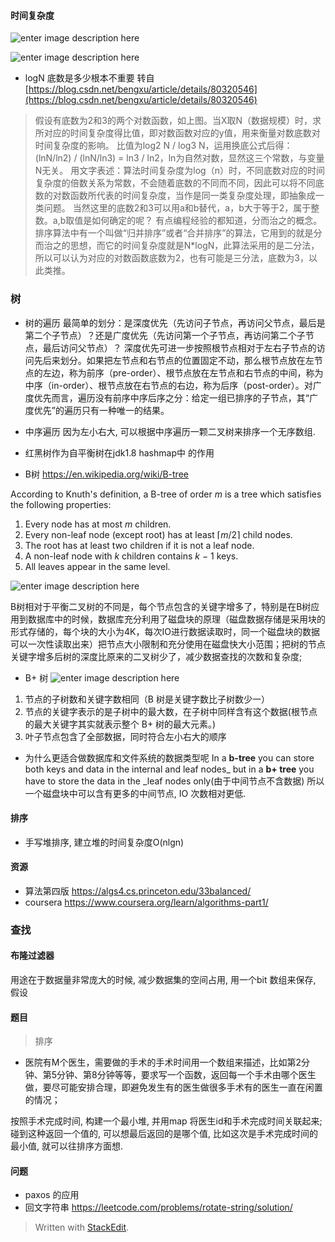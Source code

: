 #### 时间复杂度

![enter image description here](https://drive.google.com/uc?id=1Z8qA1kFoTaSy9EXHAevCVd5Pk2nFHEVe)


![enter image description here](https://drive.google.com/uc?id=1ksKBcx4WHVwXCyum4H-JZCLX_Qy54Pj0)

* logN 底数是多少根本不重要
转自 [https://blog.csdn.net/bengxu/article/details/80320546](https://blog.csdn.net/bengxu/article/details/80320546)
> 假设有底数为2和3的两个对数函数，如上图。当X取N（数据规模）时，求所对应的时间复杂度得比值，即对数函数对应的y值，用来衡量对数底数对时间复杂度的影响。
比值为log2 N / log3 N，运用换底公式后得：(lnN/ln2) / (lnN/ln3) = ln3 / ln2，ln为自然对数，显然这三个常数，与变量N无关。
用文字表述：算法时间复杂度为log（n）时，不同底数对应的时间复杂度的倍数关系为常数，不会随着底数的不同而不同，因此可以将不同底数的对数函数所代表的时间复杂度，当作是同一类复杂度处理，即抽象成一类问题。
当然这里的底数2和3可以用a和b替代，a，b大于等于2，属于整数。a,b取值是如何确定的呢？
有点编程经验的都知道，分而治之的概念。排序算法中有一个叫做“归并排序”或者“合并排序”的算法，它用到的就是分而治之的思想，而它的时间复杂度就是N*logN，此算法采用的是二分法，所以可以认为对应的对数函数底数为2，也有可能是三分法，底数为3，以此类推。

### 树
* 树的遍历
最简单的划分：是深度优先（先访问子节点，再访问父节点，最后是第二个子节点）？还是广度优先（先访问第一个子节点，再访问第二个子节点，最后访问父节点）？ 深度优先可进一步按照根节点相对于左右子节点的访问先后来划分。如果把左节点和右节点的位置固定不动，那么根节点放在左节点的左边，称为前序（pre-order）、根节点放在左节点和右节点的中间，称为中序（in-order）、根节点放在右节点的右边，称为后序（post-order）。对广度优先而言，遍历没有前序中序后序之分：给定一组已排序的子节点，其“广度优先”的遍历只有一种唯一的结果。

* 中序遍历
因为左小右大, 可以根据中序遍历一颗二叉树来排序一个无序数组. 

* 红黑树作为自平衡树在jdk1.8 hashmap中 的作用

* B树
https://en.wikipedia.org/wiki/B-tree

According to Knuth's definition, a B-tree of order _m_ is a tree which satisfies the following properties:
1.  Every node has at most  _m_  children.
2.  Every non-leaf node (except root) has at least ⌈_m_/2⌉ child nodes.
3.  The root has at least two children if it is not a leaf node.
4.  A non-leaf node with  _k_  children contains  _k_  − 1 keys.
5.  All leaves appear in the same level.

![enter image description here](https://drive.google.com/uc?id=1EeNGv03evzr7zCnjHKEKAl_rgV0ebVCH)

B树相对于平衡二叉树的不同是，每个节点包含的关键字增多了，特别是在B树应用到数据库中的时候，数据库充分利用了磁盘块的原理（磁盘数据存储是采用块的形式存储的，每个块的大小为4K，每次IO进行数据读取时，同一个磁盘块的数据可以一次性读取出来）把节点大小限制和充分使用在磁盘快大小范围；把树的节点关键字增多后树的深度比原来的二叉树少了，减少数据查找的次数和复杂度;

* B+ 树
![enter image description here](https://drive.google.com/uc?id=1F_s695E7TcNkqRhdPszORZQt7sCdplTU)
1.  节点的子树数和关键字数相同（B 树是关键字数比子树数少一）
2.  节点的关键字表示的是子树中的最大数，在子树中同样含有这个数据(根节点的最大关键字其实就表示整个 B+ 树的最大元素。)
3.  叶子节点包含了全部数据，同时符合左小右大的顺序

* 为什么更适合做数据库和文件系统的数据类型呢
 In a **b-tree** you can store both keys and data in the internal and leaf nodes_ but in a **b+ tree** you have to store the data in the _leaf nodes only(由于中间节点不含数据)  所以一个磁盘块中可以含有更多的中间节点, IO 次数相对更低. 

#### 排序
* 手写堆排序, 建立堆的时间复杂度O(nlgn)

#### 资源
* 算法第四版
https://algs4.cs.princeton.edu/33balanced/
* coursera
https://www.coursera.org/learn/algorithms-part1/


### 查找
#### 布隆过滤器
用途在于数据量非常庞大的时候, 减少数据集的空间占用, 用一个bit 数组来保存, 假设












#### 题目
> 排序

* 医院有M个医生，需要做的手术的手术时间用一个数组来描述，比如第2分钟、第5分钟、第8分钟等等，要求写一个函数，返回每一个手术由哪个医生做，要尽可能安排合理，即避免发生有的医生做很多手术有的医生一直在闲置的情况；

按照手术完成时间, 构建一个最小堆, 并用map 将医生id和手术完成时间关联起来; 碰到这种返回一个值的, 可以想最后返回的是哪个值, 比如这次是手术完成时间的最小值, 就可以往排序方面想. 


#### 问题
* paxos 的应用
* 回文字符串
https://leetcode.com/problems/rotate-string/solution/
> Written with [StackEdit](https://stackedit.io/).
<!--stackedit_data:
eyJoaXN0b3J5IjpbLTk4MjEzNzY2OCwxODE1MzU4NDQ5LDE3NT
AwMzg4MzAsLTY4NTY3NTQ2NCwtMTQzNDAzMzgwMyw0MTgxMDMw
NTksNzgxNzUxNDI1LDQxODEwMzA1OSwtMTc2MDM0Mjk2LC0xOT
UwNzc0MDksMTAyMjk5NTg1MSwxOTE0OTI4ODc2LDgwMTgxMjM3
NSwtMTEzMDg2MDYzMywxNjAzMzU0NDIyLC0xMzE0MjMxMDMyLD
E3MDY1MDYyMDgsMTc3MTA5MjUzMCw4NzAwNzk1MTYsMTU0NzIx
NzcxM119
-->